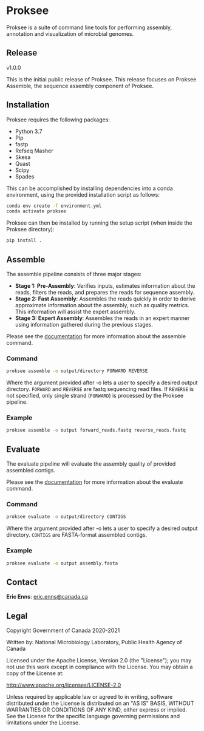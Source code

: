 # Proksee

Proksee is a suite of command line tools for performing assembly, annotation and visualization of microbial genomes.

## Release

v1.0.0

This is the initial public release of Proksee. This release focuses on Proksee Assemble, the sequence assembly component of Proksee.

## Installation

Proksee requires the following packages:

- Python 3.7
- Pip
- fastp
- Refseq Masher
- Skesa
- Quast
- Scipy
- Spades
 
This can be accomplished by installing dependencies into a conda environment, using the provided installation script as follows:

```bash
conda env create -f environment.yml
conda activate proksee
```

Proksee can then be installed by running the setup script (when inside the Proksee directory):

```bash
pip install .
```

## Assemble

The assemble pipeline consists of three major stages:

- **Stage 1: Pre-Assembly**: Verifies inputs, estimates information about the reads, filters the reads, and prepares the reads for sequence assembly.
- **Stage 2: Fast Assembly**: Assembles the reads quickly in order to derive approximate information about the assembly, such as quality metrics. This information will assist the expert assembly.
- **Stage 3: Expert Assembly**: Assembles the reads in an expert manner using information gathered during the previous stages.

Please see the [documentation](docs/assemble.md) for more information about the assemble command.

### Command

```bash
proksee assemble -o output/directory FORWARD REVERSE
```

Where the argument provided after -o lets a user to specify a desired output directory. `FORWARD` and `REVERSE`  are fastq sequencing read files. If `REVERSE` is not specified, only single strand (`FORWARD`) is processed by the Proksee pipeline.  

### Example

```bash
proksee assemble -o output forward_reads.fastq reverse_reads.fastq
```

## Evaluate

The evaluate pipeline will evaluate the assembly quality of provided assembled contigs.

Please see the [documentation](docs/evaluate.md) for more information about the evaluate command.

### Command

```bash
proksee evaluate -o output/directory CONTIGS
```

Where the argument provided after -o lets a user to specify a desired output directory. `CONTIGS` are FASTA-format assembled contigs.

### Example

```bash
proksee evaluate -o output assembly.fasta
```

## Contact

**Eric Enns**: eric.enns@canada.ca

## Legal

Copyright Government of Canada 2020-2021

Written by: National Microbiology Laboratory, Public Health Agency of Canada

Licensed under the Apache License, Version 2.0 (the "License"); you may not use this work except in compliance with the License. You may obtain a copy of the License at:

http://www.apache.org/licenses/LICENSE-2.0

Unless required by applicable law or agreed to in writing, software distributed under the License is distributed on an "AS IS" BASIS, WITHOUT WARRANTIES OR CONDITIONS OF ANY KIND, either express or implied. See the License for the specific language governing permissions and limitations under the License.
